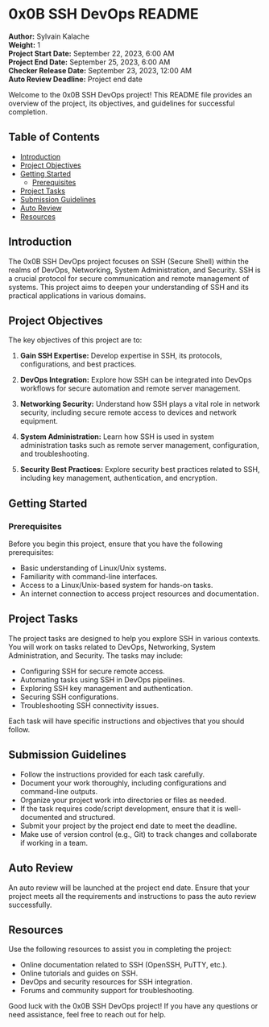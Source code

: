 # 0x0B SSH DevOps README

**Author:** Sylvain Kalache  
**Weight:** 1  
**Project Start Date:** September 22, 2023, 6:00 AM  
**Project End Date:** September 25, 2023, 6:00 AM  
**Checker Release Date:** September 23, 2023, 12:00 AM  
**Auto Review Deadline:** Project end date  

Welcome to the 0x0B SSH DevOps project! This README file provides an overview of the project, its objectives, and guidelines for successful completion.

## Table of Contents
- [Introduction](#introduction)
- [Project Objectives](#project-objectives)
- [Getting Started](#getting-started)
  - [Prerequisites](#prerequisites)
- [Project Tasks](#project-tasks)
- [Submission Guidelines](#submission-guidelines)
- [Auto Review](#auto-review)
- [Resources](#resources)

## Introduction

The 0x0B SSH DevOps project focuses on SSH (Secure Shell) within the realms of DevOps, Networking, System Administration, and Security. SSH is a crucial protocol for secure communication and remote management of systems. This project aims to deepen your understanding of SSH and its practical applications in various domains.

## Project Objectives

The key objectives of this project are to:

1. **Gain SSH Expertise:** Develop expertise in SSH, its protocols, configurations, and best practices.

2. **DevOps Integration:** Explore how SSH can be integrated into DevOps workflows for secure automation and remote server management.

3. **Networking Security:** Understand how SSH plays a vital role in network security, including secure remote access to devices and network equipment.

4. **System Administration:** Learn how SSH is used in system administration tasks such as remote server management, configuration, and troubleshooting.

5. **Security Best Practices:** Explore security best practices related to SSH, including key management, authentication, and encryption.

## Getting Started

### Prerequisites

Before you begin this project, ensure that you have the following prerequisites:

- Basic understanding of Linux/Unix systems.
- Familiarity with command-line interfaces.
- Access to a Linux/Unix-based system for hands-on tasks.
- An internet connection to access project resources and documentation.

## Project Tasks

The project tasks are designed to help you explore SSH in various contexts. You will work on tasks related to DevOps, Networking, System Administration, and Security. The tasks may include:

- Configuring SSH for secure remote access.
- Automating tasks using SSH in DevOps pipelines.
- Exploring SSH key management and authentication.
- Securing SSH configurations.
- Troubleshooting SSH connectivity issues.

Each task will have specific instructions and objectives that you should follow.

## Submission Guidelines

- Follow the instructions provided for each task carefully.
- Document your work thoroughly, including configurations and command-line outputs.
- Organize your project work into directories or files as needed.
- If the task requires code/script development, ensure that it is well-documented and structured.
- Submit your project by the project end date to meet the deadline.
- Make use of version control (e.g., Git) to track changes and collaborate if working in a team.

## Auto Review

An auto review will be launched at the project end date. Ensure that your project meets all the requirements and instructions to pass the auto review successfully.

## Resources

Use the following resources to assist you in completing the project:

- Online documentation related to SSH (OpenSSH, PuTTY, etc.).
- Online tutorials and guides on SSH.
- DevOps and security resources for SSH integration.
- Forums and community support for troubleshooting.

Good luck with the 0x0B SSH DevOps project! If you have any questions or need assistance, feel free to reach out for help.
